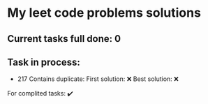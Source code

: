 # My leet code problems solutions

## Current tasks full done: 0

## Task in process:
- 217 Contains duplicate: 
    First solution: ❌
    Best solution: ❌




For complited tasks: ✔️